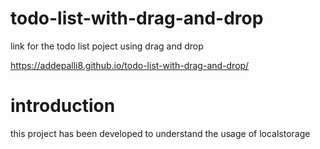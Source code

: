 # todo-list-with-drag-and-drop

link for the todo list poject using drag and drop

https://addepalli8.github.io/todo-list-with-drag-and-drop/
 # introduction
 this project has been developed to understand the usage of localstorage 
